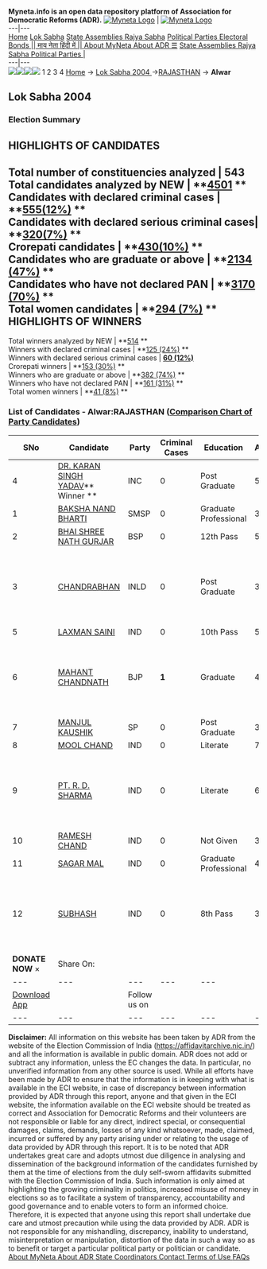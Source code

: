 **Myneta.info is an open data repository platform of Association for Democratic Reforms (ADR).**
[![Myneta Logo](https://www.myneta.info/lib/img/myneta-logo.png)](https://www.myneta.info/) | [![Myneta Logo](https://www.myneta.info/lib/img/adr-logo.png)](https://adrindia.org)  
---|---  
[Home](https://www.myneta.info/) [Lok Sabha](https://www.myneta.info/#ls "Lok Sabha") [ State Assemblies ](https://www.myneta.info/#sa "State Assemblies") [Rajya Sabha](https://www.myneta.info/#rs "Rajya Sabha") [Political Parties ](https://www.myneta.info/party "Political Parties") [ Electoral Bonds ](https://www.myneta.info/electoral_bonds "Electoral Bonds") [ || माय नेता हिंदी में || ](https://translate.google.co.in/translate?prev=hp&hl=en&js=y&u=www.myneta.info&sl=en&tl=hi&history_state0=) [ About MyNeta ](https://adrindia.org/content/about-myneta) [ About ADR ](https://adrindia.org/about-adr/who-we-are) [☰](javascript:void\(0\))
[ State Assemblies ](https://www.myneta.info/#sa "State Assemblies") [ Rajya Sabha ](https://www.myneta.info/#rs "Rajya Sabha") [ Political Parties ](https://www.myneta.info/party "Political Parties")
|   
---|---  
![](https://www.myneta.info/lib/img/banner/banner-1.png)![](https://www.myneta.info/lib/img/banner/banner-2.png)![](https://www.myneta.info/lib/img/banner/banner-3.png)![](https://www.myneta.info/lib/img/banner/banner-4.png)
1  2  3  4 
[Home](https://www.myneta.info/) → [Lok Sabha 2004 ](https://www.myneta.info/loksabha2004/)→[RAJASTHAN](https://www.myneta.info/loksabha2004/index.php?action=show_constituencies&state_id=20) → **Alwar**
### 
## Lok Sabha 2004 
###  Election Summary 
HIGHLIGHTS OF CANDIDATES  
---  
Total number of constituencies analyzed |  543   
Total candidates analyzed by NEW | **[4501](https://www.myneta.info/loksabha2004/index.php?action=summary&subAction=candidates_analyzed&sort=candidate#summary) **  
Candidates with declared criminal cases | **[555(12%)](https://www.myneta.info/loksabha2004/index.php?action=summary&subAction=crime&sort=candidate#summary) **  
Candidates with declared serious criminal cases| **[320(7%)](https://www.myneta.info/loksabha2004/index.php?action=summary&subAction=serious_crime&sort=candidate#summary) **  
Crorepati candidates | **[430(10%)](https://www.myneta.info/loksabha2004/index.php?action=summary&subAction=crorepati&sort=candidate#summary) **  
Candidates who are graduate or above | **[2134 (47%)](https://www.myneta.info/loksabha2004/index.php?action=summary&subAction=education&sort=candidate#summary) **  
Candidates who have not declared PAN | **[3170 (70%)](https://www.myneta.info/loksabha2004/index.php?action=summary&subAction=without_pan&sort=candidate#summary) **  
Total women candidates | **[294 (7%)](https://www.myneta.info/loksabha2004/index.php?action=summary&subAction=women_candidate&sort=candidate#summary) **  
HIGHLIGHTS OF WINNERS  
---  
Total winners analyzed by NEW | **[514](https://www.myneta.info/loksabha2004/index.php?action=summary&subAction=winner_analyzed&sort=candidate#summary) **  
Winners with declared criminal cases | **[125 (24%)](https://www.myneta.info/loksabha2004/index.php?action=summary&subAction=winner_crime&sort=candidate#summary) **  
Winners with declared serious criminal cases | **[60 (12%)](https://www.myneta.info/loksabha2004/index.php?action=summary&subAction=winner_serious_crime&sort=candidate#summary)**  
Crorepati winners | **[153 (30%)](https://www.myneta.info/loksabha2004/index.php?action=summary&subAction=winner_crorepati&sort=candidate#summary) **  
Winners who are graduate or above | **[382 (74%)](https://www.myneta.info/loksabha2004/index.php?action=summary&subAction=winner_education&sort=candidate#summary) **  
Winners who have not declared PAN | **[161 (31%)](https://www.myneta.info/loksabha2004/index.php?action=summary&subAction=winner_without_pan&sort=candidate#summary) **  
Total women winners | **[41 (8%)](https://www.myneta.info/loksabha2004/index.php?action=summary&subAction=winner_women&sort=candidate#summary) **  
### List of Candidates - Alwar:RAJASTHAN ([Comparison Chart of Party Candidates](https://www.myneta.info/loksabha2004/comparisonchart.php?constituency_id=357))
SNo | Candidate| Party| Criminal Cases| Education| Age| Total Assets| Liabilities  
---|---|---|---|---|---|---|---  
4  | [DR. KARAN SINGH YADAV](https://www.myneta.info/loksabha2004/candidate.php?candidate_id=3124)** Winner ** | INC | 0 | Post Graduate| 59 | Rs 40,23,529 ~ 40 Lacs+ | Rs 10,22,864 ~ 10 Lacs+  
1  | [BAKSHA NAND BHARTI](https://www.myneta.info/loksabha2004/candidate.php?candidate_id=3133) | SMSP | 0 | Graduate Professional| 38 | Rs 1,01,400 ~ 1 Lacs+ | Rs 0 ~   
2  | [BHAI SHREE NATH GURJAR](https://www.myneta.info/loksabha2004/candidate.php?candidate_id=3126) | BSP | 0 | 12th Pass| 56 | Rs 3,45,000 ~ 3 Lacs+ | Rs 0 ~   
3  | [CHANDRABHAN](https://www.myneta.info/loksabha2004/candidate.php?candidate_id=3128) | INLD | 0 | Post Graduate| 35 | ![](https://myneta.info/image_v2.php?myneta_folder=loksabha2004&candidate_id=3128&col=ta) | ![](https://myneta.info/image_v2.php?myneta_folder=loksabha2004&candidate_id=3128&col=lia)  
5  | [LAXMAN SAINI](https://www.myneta.info/loksabha2004/candidate.php?candidate_id=3132) | IND | 0 | 10th Pass| 51 | Rs 26,49,500 ~ 26 Lacs+ | Rs 70,000 ~ 70 Thou+  
6  | [MAHANT CHANDNATH](https://www.myneta.info/loksabha2004/candidate.php?candidate_id=3125) | BJP | **1** | Graduate| 48 | ![](https://myneta.info/image_v2.php?myneta_folder=loksabha2004&candidate_id=3125&col=ta) | ![](https://myneta.info/image_v2.php?myneta_folder=loksabha2004&candidate_id=3125&col=lia)  
7  | [MANJUL KAUSHIK](https://www.myneta.info/loksabha2004/candidate.php?candidate_id=3131) | SP | 0 | Post Graduate| 39 | Rs 52,92,000 ~ 52 Lacs+ | Rs 0 ~   
8  | [MOOL CHAND](https://www.myneta.info/loksabha2004/candidate.php?candidate_id=3135) | IND | 0 | Literate| 72 | Rs 15,000 ~ 15 Thou+ | Rs 0 ~   
9  | [PT. R. D. SHARMA](https://www.myneta.info/loksabha2004/candidate.php?candidate_id=3127) | IND | 0 | Literate| 67 | ![](https://myneta.info/image_v2.php?myneta_folder=loksabha2004&candidate_id=3127&col=ta) | ![](https://myneta.info/image_v2.php?myneta_folder=loksabha2004&candidate_id=3127&col=lia)  
10  | [RAMESH CHAND](https://www.myneta.info/loksabha2004/candidate.php?candidate_id=3134) | IND | 0 | Not Given| 31 | Nil | Rs 0 ~   
11  | [SAGAR MAL](https://www.myneta.info/loksabha2004/candidate.php?candidate_id=3130) | IND | 0 | Graduate Professional| 45 | Rs 13,00,862 ~ 13 Lacs+ | Rs 0 ~   
12  | [SUBHASH](https://www.myneta.info/loksabha2004/candidate.php?candidate_id=3129) | IND | 0 | 8th Pass| 37 | ![](https://myneta.info/image_v2.php?myneta_folder=loksabha2004&candidate_id=3129&col=ta) | ![](https://myneta.info/image_v2.php?myneta_folder=loksabha2004&candidate_id=3129&col=lia)  
|  **DONATE NOW** × |  Share On:  | [](https://api.whatsapp.com/send?text=https%3A%2F%2Fmyneta.info%2Fpunjab2022%2Findex.php%3Faction%3Dshow_constituencies%26state_id%3D19) | [](https://www.facebook.com/sharer/sharer.php?u=https%3A%2F%2Fmyneta.info%2Fpunjab2022%2Findex.php%3Faction%3Dshow_constituencies%26state_id%3D19) | [](https://twitter.com/share?url=https%3A%2F%2Fmyneta.info%2Fpunjab2022%2Findex.php%3Faction%3Dshow_constituencies%26state_id%3D19)  
---|---|---|---|---  
| [ Download App ](https://play.google.com/store/apps/details?id=com.webrosoft.myneta1&pcampaignid=pcampaignidMKT-Other-global-all-co-prtnr-py-PartBadge-Mar2515-1) | [](https://play.google.com/store/apps/details?id=com.webrosoft.myneta1&pcampaignid=pcampaignidMKT-Other-global-all-co-prtnr-py-PartBadge-Mar2515-1) |  Follow us on  | [](https://www.facebook.com/adrindia.org/) | [](https://twitter.com/adrspeaks) | [](https://groups.google.com/g/national-election-watch?hl=en&pli=1) | [](https://www.instagram.com/adrspeaks/) | [](https://www.youtube.com/user/adrspeaks) | [](https://sharechat.com/profile/adrspeaks)  
---|---|---|---|---|---|---|---|---  
**Disclaimer:** All information on this website has been taken by ADR from the website of the Election Commission of India (https://affidavitarchive.nic.in/) and all the information is available in public domain. ADR does not add or subtract any information, unless the EC changes the data. In particular, no unverified information from any other source is used. While all efforts have been made by ADR to ensure that the information is in keeping with what is available in the ECI website, in case of discrepancy between information provided by ADR through this report, anyone and that given in the ECI website, the information available on the ECI website should be treated as correct and Association for Democratic Reforms and their volunteers are not responsible or liable for any direct, indirect special, or consequential damages, claims, demands, losses of any kind whatsoever, made, claimed, incurred or suffered by any party arising under or relating to the usage of data provided by ADR through this report. It is to be noted that ADR undertakes great care and adopts utmost due diligence in analysing and dissemination of the background information of the candidates furnished by them at the time of elections from the duly self-sworn affidavits submitted with the Election Commission of India. Such information is only aimed at highlighting the growing criminality in politics, increased misuse of money in elections so as to facilitate a system of transparency, accountability and good governance and to enable voters to form an informed choice. Therefore, it is expected that anyone using this report shall undertake due care and utmost precaution while using the data provided by ADR. ADR is not responsible for any mishandling, discrepancy, inability to understand, misinterpretation or manipulation, distortion of the data in such a way so as to benefit or target a particular political party or politician or candidate. 
[ About MyNeta ](https://adrindia.org/content/about-myneta) [ About ADR ](https://adrindia.org/about-adr/who-we-are) [ State Coordinators ](https://adrindia.org/about-adr/state-coordinators) [ Contact ](https://adrindia.org/contact-us) [ Terms of Use ](https://adrindia.org/content/adr-terms-use) [ FAQs ](https://adrindia.org/content/faqs)
